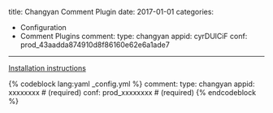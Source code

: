 title: Changyan Comment Plugin
date: 2017-01-01
categories:
- Configuration
- Comment Plugins
comment:
    type: changyan
    appid: cyrDUlCiF
    conf: prod_43aadda874910d8f86160e62e6a1ade7
---

[Installation instructions](http://changyan.kuaizhan.com/install/code/pc)

{% codeblock lang:yaml _config.yml %}
comment:
    type: changyan
    appid: xxxxxxxx         # (required)
    conf: prod_xxxxxxxx     # (required)
{% endcodeblock %}